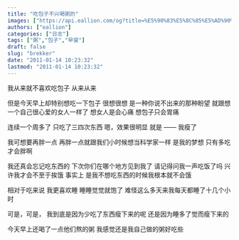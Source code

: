 ```yaml
---
title: "吃包子不兴喝粥的"
images: ["https://api.eallion.com/og?title=%E5%90%83%E5%8C%85%E5%AD%90%E4%B8%8D%E5%85%B4%E5%96%9D%E7%B2%A5%E7%9A%84"]
authors: ["eallion"]
categories: ["日志"]
tags: ["粥","包子","早餐"]
draft: false
slug: "brekker"
date: "2011-01-14 10:23:32"
lastmod: "2011-01-14 10:23:32"
---
```


我从来就不喜欢吃包子
从来从来

但是今天早上却特别想吃一下包子
很想很想
是一种你说不出来的那种盼望
就跟想一个自己很心爱的女人一样了
想女人是会心痛
想包子只会胃痛

连续一个周多了
只吃了三四次东西
嗯，效果很明显
就是 —— 我瘦了

我可想要再胖一点
再胖一点就跟我们小时候想当科学家一样
是我的梦想
只有多吃才会胖啊

我还真会忘记吃东西的
下次你们在哪个地方见到我了
请记得问我一声吃饭了吗
兴许我才会不至于挨饿
事实上
是我不想吃东西的时候我根本就不会饿

相对于吃来说
我更喜欢睡
睡睡觉觉就饱了
难怪这么多天来我每天都睡了十几个小时

可是，可是，
我到底是因为少吃了东西瘦下来的呢
还是因为睡多了觉而瘦下来的

今天早上还喝了一点他们熬的粥
我感觉还是我自己做的粥好吃些
